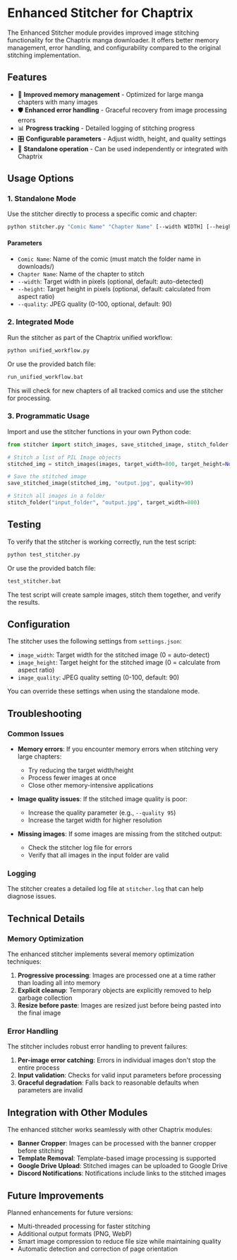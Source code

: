 # Enhanced Stitcher for Chaptrix

The Enhanced Stitcher module provides improved image stitching functionality for the Chaptrix manga downloader. It offers better memory management, error handling, and configurability compared to the original stitching implementation.

## Features

- 🧠 **Improved memory management** - Optimized for large manga chapters with many images
- 🛡️ **Enhanced error handling** - Graceful recovery from image processing errors
- 📊 **Progress tracking** - Detailed logging of stitching progress
- 🎛️ **Configurable parameters** - Adjust width, height, and quality settings
- 🔄 **Standalone operation** - Can be used independently or integrated with Chaptrix

## Usage Options

### 1. Standalone Mode

Use the stitcher directly to process a specific comic and chapter:

```bash
python stitcher.py "Comic Name" "Chapter Name" [--width WIDTH] [--height HEIGHT] [--quality QUALITY]
```

#### Parameters

- `Comic Name`: Name of the comic (must match the folder name in downloads/)
- `Chapter Name`: Name of the chapter to stitch
- `--width`: Target width in pixels (optional, default: auto-detected)
- `--height`: Target height in pixels (optional, default: calculated from aspect ratio)
- `--quality`: JPEG quality (0-100, optional, default: 90)

### 2. Integrated Mode

Run the stitcher as part of the Chaptrix unified workflow:

```bash
python unified_workflow.py
```

Or use the provided batch file:

```bash
run_unified_workflow.bat
```

This will check for new chapters of all tracked comics and use the stitcher for processing.

### 3. Programmatic Usage

Import and use the stitcher functions in your own Python code:

```python
from stitcher import stitch_images, save_stitched_image, stitch_folder

# Stitch a list of PIL Image objects
stitched_img = stitch_images(images, target_width=800, target_height=None, quality=90)

# Save the stitched image
save_stitched_image(stitched_img, "output.jpg", quality=90)

# Stitch all images in a folder
stitch_folder("input_folder", "output.jpg", target_width=800)
```

## Testing

To verify that the stitcher is working correctly, run the test script:

```bash
python test_stitcher.py
```

Or use the provided batch file:

```bash
test_stitcher.bat
```

The test script will create sample images, stitch them together, and verify the results.

## Configuration

The stitcher uses the following settings from `settings.json`:

- `image_width`: Target width for the stitched image (0 = auto-detect)
- `image_height`: Target height for the stitched image (0 = calculate from aspect ratio)
- `image_quality`: JPEG quality setting (0-100, default: 90)

You can override these settings when using the standalone mode.

## Troubleshooting

### Common Issues

- **Memory errors**: If you encounter memory errors when stitching very large chapters:
  - Try reducing the target width/height
  - Process fewer images at once
  - Close other memory-intensive applications

- **Image quality issues**: If the stitched image quality is poor:
  - Increase the quality parameter (e.g., `--quality 95`)
  - Increase the target width for higher resolution

- **Missing images**: If some images are missing from the stitched output:
  - Check the stitcher log file for errors
  - Verify that all images in the input folder are valid

### Logging

The stitcher creates a detailed log file at `stitcher.log` that can help diagnose issues.

## Technical Details

### Memory Optimization

The enhanced stitcher implements several memory optimization techniques:

1. **Progressive processing**: Images are processed one at a time rather than loading all into memory
2. **Explicit cleanup**: Temporary objects are explicitly removed to help garbage collection
3. **Resize before paste**: Images are resized just before being pasted into the final image

### Error Handling

The stitcher includes robust error handling to prevent failures:

1. **Per-image error catching**: Errors in individual images don't stop the entire process
2. **Input validation**: Checks for valid input parameters before processing
3. **Graceful degradation**: Falls back to reasonable defaults when parameters are invalid

## Integration with Other Modules

The enhanced stitcher works seamlessly with other Chaptrix modules:

- **Banner Cropper**: Images can be processed with the banner cropper before stitching
- **Template Removal**: Template-based image processing is supported
- **Google Drive Upload**: Stitched images can be uploaded to Google Drive
- **Discord Notifications**: Notifications include links to the stitched images

## Future Improvements

Planned enhancements for future versions:

- Multi-threaded processing for faster stitching
- Additional output formats (PNG, WebP)
- Smart image compression to reduce file size while maintaining quality
- Automatic detection and correction of page orientation